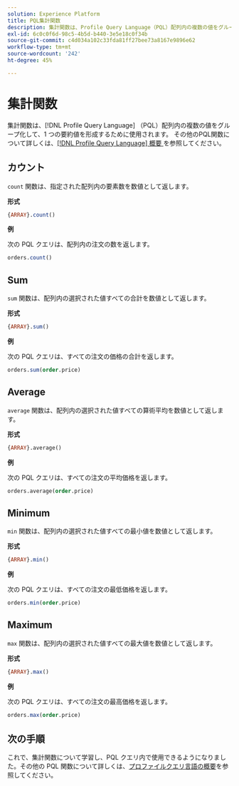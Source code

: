 ```yaml
---
solution: Experience Platform
title: PQL集計関数
description: 集計関数は、Profile Query Language（PQL）配列内の複数の値をグループ化して、1 つの要約値を形成するために使用されます。
exl-id: 6c0c0f6d-98c5-4b5d-b440-3e5e18c0f34b
source-git-commit: c4d034a102c33fda81ff27bee73a8167e9896e62
workflow-type: tm+mt
source-wordcount: '242'
ht-degree: 45%

---
```


# 集計関数

集計関数は、[!DNL Profile Query Language] （PQL）配列内の複数の値をグループ化して、1 つの要約値を形成するために使用されます。 その他のPQL関数について詳しくは、[[!DNL Profile Query Language]  概要 ](./overview.md) を参照してください。

## カウント

`count` 関数は、指定された配列内の要素数を数値として返します。

**形式**

```sql
{ARRAY}.count()
```

**例**

次の PQL クエリは、配列内の注文の数を返します。

```sql
orders.count()
```

## Sum

`sum` 関数は、配列内の選択された値すべての合計を数値として返します。

**形式**

```sql
{ARRAY}.sum()
```

**例**

次の PQL クエリは、すべての注文の価格の合計を返します。

```sql
orders.sum(order.price)
```

## Average

`average` 関数は、配列内の選択された値すべての算術平均を数値として返します。

**形式**

```sql
{ARRAY}.average()
```

**例**

次の PQL クエリは、すべての注文の平均価格を返します。

```sql
orders.average(order.price)
```

## Minimum

`min` 関数は、配列内の選択された値すべての最小値を数値として返します。

**形式**

```sql
{ARRAY}.min()
```

**例**

次の PQL クエリは、すべての注文の最低価格を返します。

```sql
orders.min(order.price)
```

## Maximum

`max` 関数は、配列内の選択された値すべての最大値を数値として返します。

**形式**

```sql
{ARRAY}.max()
```

**例**

次の PQL クエリは、すべての注文の最高価格を返します。

```sql
orders.max(order.price)
```

## 次の手順

これで、集計関数について学習し、PQL クエリ内で使用できるようになりました。その他の PQL 関数について詳しくは、[プロファイルクエリ言語の概要](./overview.md)を参照してください。
